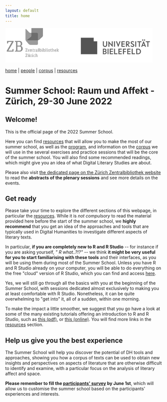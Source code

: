 ```yaml
---
layout: default
title: home
---
```


![](images/header3.png)

[home](index.md) | [people](people.md) | [corpus](corpus.md) | [resources](resources.md)

# Summer School: Raum und Affekt - Zürich, 29-30 June 2022

## Welcome!

This is the official page of the 2022 Summer School.

Here you can find [resources](resources.md) that will allow you to make the most of our summer school, as well as the [program](summer_school_program.md), and information on the [corpus](corpus.md) we will use in the several exercises and practice sessions that will be the core of the summer school.
You will also find some recommended readings, which might give you an idea of what Digital Literary Studies are about.

Please also visit [the dedicated page on the Zürich Zentralbibliothek website](
https://www.zb.uzh.ch/en/events/summer-school-raum-und-affekt-einfuhrung-ins-text-mining-literarischer-texte?date=408) to read the **abstracts of the plenary sessions** and see more details on the events.

## Get ready

Please take your time to explore the different sections of this webpage, in particular the [resources](resources.md). While it is *not compulsory* to read the material provided here before the start of the summer school, we **highly recommend** that you get an idea of the approaches and tools that are typically used in Digital Humanities to investigate different aspects of literary texts.

In particular, **if you are completely new to R and R Studio** -- for instance if you are asking yourself, *" R what..?!?"* -- we think **it might be very useful for you to start familiarising with these tools** and their interfaces, as you will be using them during most of the Summer School.
Unless you have R and R Studio already on your computer, you will be able to do everything on the free "cloud" version of R Studio, which you can find and access [here](https://rstudio.cloud).

Yes, we will still go through all the basics with you at the beginning of the Summer School, with sessions dedicated almost exclusively to making you at least comfortable with R Studio. Nonetheless, it can be quite overwhelming to "get into" it, all of a sudden, within one morning.

To make the impact a little smoother, we suggest that you go have a look at some of the many existing tutorials offering an introduction to R and R Studio, such as [this (pdf)](resources/R_RStudio_Basics.pdf), or [this (online)](https://moderndive.netlify.app/1-getting-started.html).
You will find more links in the [resources](resources.md) section.

## Help us give you the best experience

The Summer School will help you discover the potential of DH tools and approaches, showing you how a corpus of texts can be used to obtain new insights and perspectives on aspects of literature that are otherwise difficult to identify and examine, with a particular focus on the analysis of literary affect and space.

**Please remember to fill the [participants' survey](https://forms.gle/hNS1e9JupoZkgmyu7) by June 1st**, which will allow us to customise the summer school based on the participants' experiences and interests.
